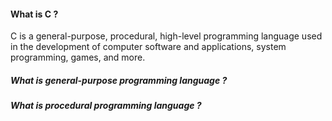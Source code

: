 #### What is C ?
C is a general-purpose, procedural, high-level programming language used in the development of computer software and applications, system programming, games, and more.

##### What is general-purpose programming language ?


##### What is procedural programming language ?
